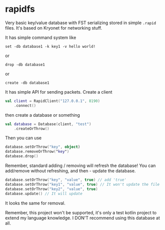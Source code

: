 # rapidfs
Very basic key/value database with FST serializing stored in simple `.rapid` files.
It's based on Kryonet for networking stuff.

It has simple command system like
```
set -db database1 -k key1 -v hello world!
```
or
```
drop -db database1
```
or
```
create -db database1
```

It has simple API for sending packets.
Create a client
```kotlin
val client = RapidClient("127.0.0.1", 8190)
    .connect()
```
then create a database or something
```kotlin
val database = Database(client, "test")
    .createOrThrow()
```
Then you can use
```kotlin
database.setOrThrow("key", object)
database.removeOrThrow("key")
database.drop()
```
Remember, standard adding / removing will refresh the database!
You can add/remove without refreshing, and then - update the database.
```kotlin
database.setOrThrow("key", "value", true) // add 'true'
database.setOrThrow("key1", "value", true) // It won't update the file == faster
database.setOrThrow("key2", "value", true) 
database.update() // It will update
```
It looks the same for removal.

Remember, this project won't be supported, it's only a test kotlin project to extend my language knowledge.
I DON'T recommend using this database at all.
